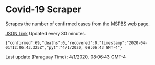 # Covid-19 Scraper

Scrapes the number of confirmed cases from the [MSPBS](https://www.mspbs.gov.py/covid-19.php) web page.

[JSON Link](https://jmayalag.github.io/covid19-scrape/cases.json)
Updated every 30 minutes.
```
{"confirmed":69,"deaths":0,"recovered":0,"timestamp":"2020-04-01T12:06:43.325Z","pyt":"4/1/2020, 08:06:43 GMT-4"}
```
Last update (Paraguay Time): 4/1/2020, 08:06:43 GMT-4